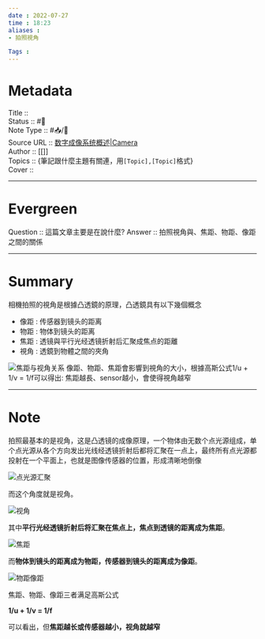 ```yaml
---
date : 2022-07-27
time : 18:23
aliases :
- 拍照視角

Tags : 
---
```

# Metadata
Title :: <br>
Status :: #🌱 <br>
Note Type :: #📥/📰<br>
Source URL :: [数字成像系统概述|Camera](http://camera.geek-docs.com/camera-isp/digital-camera-system-intro.html)<br>
Author :: [[]]<br>
Topics :: {筆記跟什麼主題有關連，用`[Topic],[Topic]`格式}<br>
Cover ::

---
# Evergreen
Question :: 這篇文章主要是在說什麼?
Answer :: 拍照視角與、焦距、物距、像距之間的關係

---

# Summary
相機拍照的視角是根據凸透鏡的原理，凸透鏡具有以下幾個概念
- 像距 : 传感器到镜头的距离
- 物距 : 物体到镜头的距离
- 焦距 : 透镜與平行光经透镜折射后汇聚成焦点的距離
- 視角 : 透鏡到物體之間的夾角

![焦距与视角关系](http://img.geek-docs.com/camera/basic/camera-flow-06.png "焦距与视角关系")
像距、物距、焦距會影響到視角的大小，根據高斯公式1/u + 1/v = 1/f可以得出:
焦距越長、sensor越小，會使得視角越窄

---

# Note

拍照最基本的是视角，这是凸透镜的成像原理，一个物体由无数个点光源组成，单个点光源从各个方向发出光线经透镜折射后都将汇聚在一点上，最终所有点光源都投射在一个平面上，也就是图像传感器的位置，形成清晰地倒像

![点光源汇聚](http://img.geek-docs.com/camera/basic/camera-flow-02.png "点光源汇聚")

而这个角度就是视角。

![视角](http://img.geek-docs.com/camera/basic/camera-flow-03.png "视角")

其中**平行光经透镜折射后将汇聚在焦点上，焦点到透镜的距离成为焦距**。

![焦距](http://img.geek-docs.com/camera/basic/camera-flow-04.png "焦距")

而**物体到镜头的距离成为物距，传感器到镜头的距离成为像距**。

![物距像距](http://img.geek-docs.com/camera/basic/camera-flow-05.png "物距像距")

焦距、物距、像距三者满足高斯公式

**1/u + 1/v = 1/f**

可以看出，但**焦距越长或传感器越小，视角就越窄**
